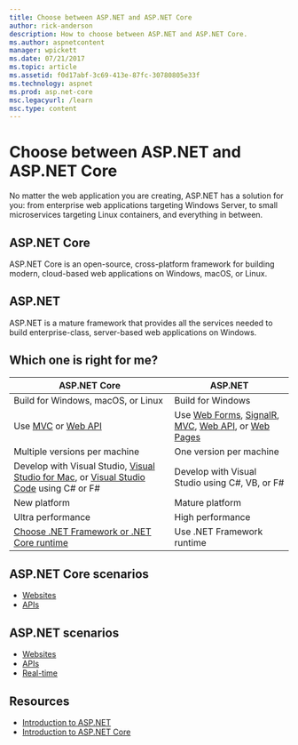 ```yaml
---
title: Choose between ASP.NET and ASP.NET Core
author: rick-anderson
description: How to choose between ASP.NET and ASP.NET Core.
ms.author: aspnetcontent
manager: wpickett
ms.date: 07/21/2017
ms.topic: article
ms.assetid: f0d17abf-3c69-413e-87fc-30780805e33f
ms.technology: aspnet
ms.prod: asp.net-core
msc.legacyurl: /learn
msc.type: content
---
```


# Choose between ASP.NET and ASP.NET Core 

No matter the web application you are creating, ASP.NET has a solution for you: from enterprise web applications targeting Windows Server, to small microservices targeting Linux containers, and everything in between.

## ASP.NET Core

ASP.NET Core is an open-source, cross-platform framework for building modern, cloud-based web applications on Windows, macOS, or Linux.

## ASP.NET

ASP.NET is a mature framework that provides all the services needed to build enterprise-class, server-based web applications on Windows.

## Which one is right for me?

| ASP.NET Core | ASP.NET |
|---|---|
|Build for Windows, macOS, or Linux|Build for Windows|
|Use [MVC](xref:mvc/overview) or [Web API](xref:tutorials/first-web-api)|Use [Web Forms](https://docs.microsoft.com/aspnet/web-forms), [SignalR](https://docs.microsoft.com/aspnet/signalr), [MVC](https://docs.microsoft.com/aspnet/mvc), [Web API](https://docs.microsoft.com/aspnet/web-api/), or [Web Pages](https://docs.microsoft.com/aspnet/web-pages)|
|Multiple versions per machine|One version per machine|
|Develop with Visual Studio, [Visual Studio for Mac](https://www.visualstudio.com/vs/visual-studio-mac/), or [Visual Studio Code](https://code.visualstudio.com/) using C# or F#|Develop with Visual Studio using C#, VB, or F#|
|New platform|Mature platform|
|Ultra performance|High performance|
|[Choose .NET Framework or .NET Core runtime](https://docs.microsoft.com/dotnet/articles/standard/choosing-core-framework-server)|Use .NET Framework runtime|

## ASP.NET Core scenarios

* [Websites](xref:tutorials/first-mvc-app/index)
* [APIs](xref:tutorials/first-web-api)

## ASP.NET scenarios

* [Websites](https://docs.microsoft.com/aspnet/mvc)
* [APIs](https://docs.microsoft.com/aspnet/web-api)
* [Real-time](https://docs.microsoft.com/aspnet/signalr)

## Resources

* [Introduction to ASP.NET](https://docs.microsoft.com/aspnet/overview)
* [Introduction to ASP.NET Core](xref:index)
